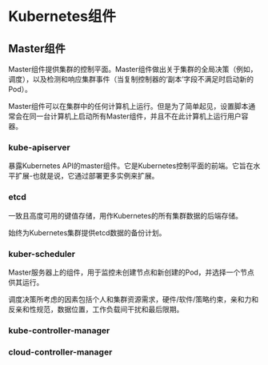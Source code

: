 # Kubernetes组件

## Master组件

Master组件提供集群的控制平面。Master组件做出关于集群的全局决策（例如，调度），以及检测和响应集群事件（当复制控制器的‘副本’字段不满足时启动新的Pod）。

Master组件可以在集群中的任何计算机上运行。但是为了简单起见，设置脚本通常会在同一台计算机上启动所有Master组件，并且不在此计算机上运行用户容器。

### kube-apiserver

暴露Kubernetes API的master组件。它是Kubernetes控制平面的前端。它旨在水平扩展-也就是说，它通过部署更多实例来扩展。

### etcd

一致且高度可用的键值存储，用作Kubernetes的所有集群数据的后端存储。

始终为Kubernetes集群提供etcd数据的备份计划。

### kuber-scheduler

Master服务器上的组件，用于监控未创建节点和新创建的Pod，并选择一个节点供其运行。

调度决策所考虑的因素包括个人和集群资源需求，硬件/软件/策略约束，亲和力和反亲和性规范，数据位置，工作负载间干扰和最后限期。

### kube-controller-manager



### cloud-controller-manager







